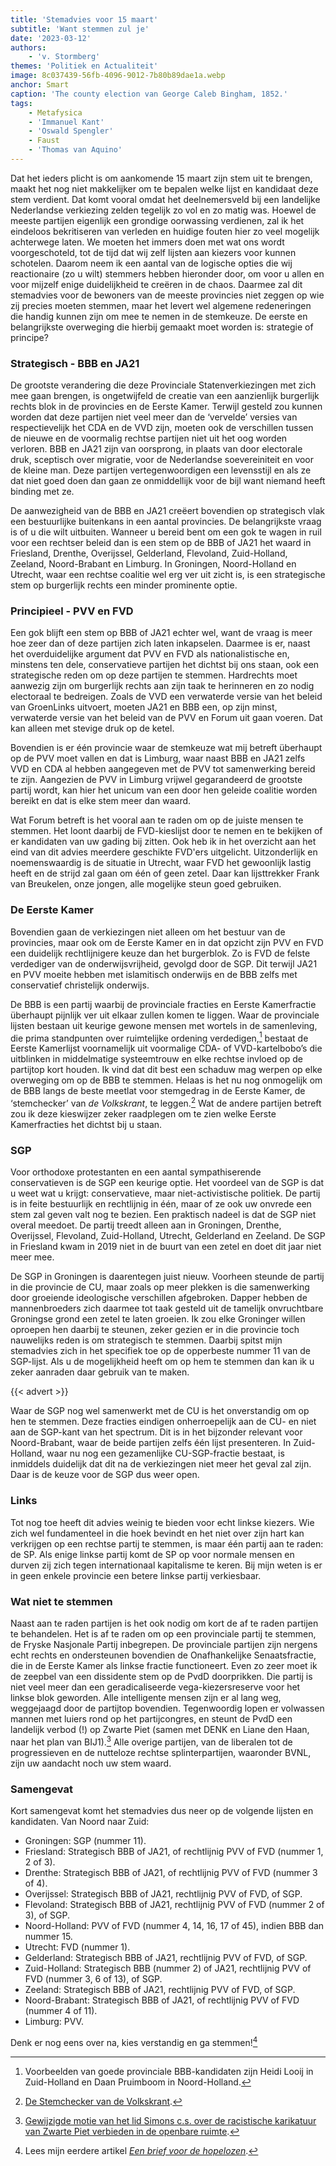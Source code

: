 ```yaml
---
title: 'Stemadvies voor 15 maart'
subtitle: 'Want stemmen zul je'
date: '2023-03-12'
authors:
    - 'v. Stormberg'
themes: 'Politiek en Actualiteit'
image: 8c037439-56fb-4096-9012-7b80b89dae1a.webp
anchor: Smart
caption: 'The county election van George Caleb Bingham, 1852.'
tags:
    - Metafysica
    - 'Immanuel Kant'
    - 'Oswald Spengler'
    - Faust
    - 'Thomas van Aquino'
---
```


Dat het ieders plicht is om aankomende 15 maart zijn stem uit te brengen, maakt het nog niet makkelijker om te bepalen welke lijst en kandidaat deze stem verdient. Dat komt vooral omdat het deelnemersveld bij een landelijke Nederlandse verkiezing zelden tegelijk zo vol en zo matig was. Hoewel de meeste partijen eigenlijk een grondige oorwassing verdienen, zal ik het eindeloos bekritiseren van verleden en huidige fouten hier zo veel mogelijk achterwege laten. We moeten het immers doen met wat ons wordt voorgeschoteld, tot de tijd dat wij zelf lijsten aan kiezers voor kunnen schotelen. Daarom neem ik een aantal van de logische opties die wij reactionaire (zo u wilt) stemmers hebben hieronder door, om voor u allen en voor mijzelf enige duidelijkheid te creëren in de chaos. Daarmee zal dit stemadvies voor de bewoners van de meeste provincies niet zeggen op wie zij precies moeten stemmen, maar het levert wel algemene redeneringen die handig kunnen zijn om mee te nemen in de stemkeuze. De eerste en belangrijkste overweging die hierbij gemaakt moet worden is: strategie of principe?


### Strategisch - BBB en JA21

De grootste verandering die deze Provinciale Statenverkiezingen met zich mee gaan brengen, is ongetwijfeld de creatie van een aanzienlijk burgerlijk rechts blok in de provincies en de Eerste Kamer. Terwijl gesteld zou kunnen worden dat deze partijen niet veel meer dan de ‘vervelde’ versies van respectievelijk het CDA en de VVD zijn, moeten ook de verschillen tussen de nieuwe en de voormalig rechtse partijen niet uit het oog worden verloren. BBB en JA21 zijn van oorsprong, in plaats van door electorale druk, sceptisch over migratie, voor de Nederlandse soevereiniteit en voor de kleine man. Deze partijen vertegenwoordigen een levensstijl en als ze dat niet goed doen dan gaan ze onmiddellijk voor de bijl want niemand heeft binding met ze.

De aanwezigheid van de BBB en JA21 creëert bovendien op strategisch vlak een bestuurlijke buitenkans in een aantal provincies. De belangrijkste vraag is of u die wilt uitbuiten. Wanneer u bereid bent om een gok te wagen in ruil voor een rechtser beleid dan is een stem op de BBB of JA21 het waard in Friesland, Drenthe, Overijssel, Gelderland, Flevoland, Zuid-Holland, Zeeland, Noord-Brabant en Limburg. In Groningen, Noord-Holland en Utrecht, waar een rechtse coalitie wel erg ver uit zicht is, is een strategische stem op burgerlijk rechts een minder prominente optie.


### Principieel - PVV en FVD

Een gok blijft een stem op BBB of JA21 echter wel, want de vraag is meer hoe zeer dan of deze partijen zich laten inkapselen. Daarmee is er, naast het overduidelijke argument dat PVV en FVD als nationalistische en, minstens ten dele, conservatieve partijen het dichtst bij ons staan, ook een strategische reden om op deze partijen te stemmen. Hardrechts moet aanwezig zijn om burgerlijk rechts aan zijn taak te herinneren en zo nodig electoraal te bedreigen. Zoals de VVD een verwaterde versie van het beleid van GroenLinks uitvoert, moeten JA21 en BBB een, op zijn minst, verwaterde versie van het beleid van de PVV en Forum uit gaan voeren. Dat kan alleen met stevige druk op de ketel.

Bovendien is er één provincie waar de stemkeuze wat mij betreft überhaupt op de PVV moet vallen en dat is Limburg, waar naast BBB en JA21 zelfs VVD en CDA al hebben aangegeven met de PVV tot samenwerking bereid te zijn. Aangezien de PVV in Limburg vrijwel gegarandeerd de grootste partij wordt, kan hier het unicum van een door hen geleide coalitie worden bereikt en dat is elke stem meer dan waard.

Wat Forum betreft is het vooral aan te raden om op de juiste mensen te stemmen. Het loont daarbij de FVD-kieslijst door te nemen en te bekijken of er kandidaten van uw gading bij zitten. Ook heb ik in het overzicht aan het eind van dit advies meerdere geschikte FVD'ers uitgelicht. Uitzonderlijk en noemenswaardig is de situatie in Utrecht, waar FVD het gewoonlijk lastig heeft en de strijd zal gaan om één of geen zetel. Daar kan lijsttrekker Frank van Breukelen, onze jongen, alle mogelijke steun goed gebruiken.


### De Eerste Kamer

Bovendien gaan de verkiezingen niet alleen om het bestuur van de provincies, maar ook om de Eerste Kamer en in dat opzicht zijn PVV en FVD een duidelijk rechtlijnigere keuze dan het burgerblok. Zo is FVD de felste verdediger van de onderwijsvrijheid, gevolgd door de SGP. Dit terwijl JA21 en PVV moeite hebben met islamitisch onderwijs en de BBB zelfs met conservatief christelijk onderwijs. 

De BBB is een partij waarbij de provinciale fracties en Eerste Kamerfractie überhaupt pijnlijk ver uit elkaar zullen komen te liggen. Waar de provinciale lijsten bestaan uit keurige gewone mensen met wortels in de samenleving, die prima standpunten over ruimtelijke ordening verdedigen,[^1] bestaat de Eerste Kamerlijst voornamelijk uit voormalige CDA- of VVD-kartelbobo’s die uitblinken in middelmatige systeemtrouw en elke rechtse invloed op de partijtop kort houden. Ik vind dat dit best een schaduw mag werpen op elke overweging om op de BBB te stemmen. Helaas is het nu nog onmogelijk om de BBB langs de beste meetlat voor stemgedrag in de Eerste Kamer, de ‘stemchecker’ van _de Volkskrant_, te leggen.[^2]  Wat de andere partijen betreft zou ik deze kieswijzer zeker raadplegen om te zien welke Eerste Kamerfracties het dichtst bij u staan.


### SGP

Voor orthodoxe protestanten en een aantal sympathiserende conservatieven is de SGP een keurige optie. Het voordeel van de SGP is dat u weet wat u krijgt: conservatieve, maar niet-activistische politiek. De partij is in feite bestuurlijk en rechtlijnig in één, maar of ze ook uw onvrede een stem zal geven valt nog te bezien. Een praktisch nadeel is dat de SGP niet overal meedoet. De partij treedt alleen aan in Groningen, Drenthe, Overijssel, Flevoland, Zuid-Holland, Utrecht, Gelderland en Zeeland. De SGP in Friesland kwam in 2019 niet in de buurt van een zetel en doet dit jaar niet meer mee.

De SGP in Groningen is daarentegen juist nieuw. Voorheen steunde de partij in die provincie de CU, maar zoals op meer plekken is die samenwerking door groeiende ideologische verschillen afgebroken. Dapper hebben de mannenbroeders zich daarmee tot taak gesteld uit de tamelijk onvruchtbare Groningse grond een zetel te laten groeien. Ik zou elke Groninger willen oproepen hen daarbij te steunen, zeker gezien er in die provincie toch nauwelijks reden is om strategisch te stemmen. Daarbij spitst mijn stemadvies zich in het specifiek toe op de opperbeste nummer 11 van de SGP-lijst. Als u de mogelijkheid heeft om op hem te stemmen dan kan ik u zeker aanraden daar gebruik van te maken.

{{< advert >}}

Waar de SGP nog wel samenwerkt met de CU is het onverstandig om op hen te stemmen. Deze fracties eindigen onherroepelijk aan de CU- en niet aan de SGP-kant van het spectrum. Dit is in het bijzonder relevant voor Noord-Brabant, waar de beide partijen zelfs één lijst presenteren. In Zuid-Holland, waar nu nog een gezamenlijke CU-SGP-fractie bestaat, is inmiddels duidelijk dat dit na de verkiezingen niet meer het geval zal zijn. Daar is de keuze voor de SGP dus weer open.


### Links

Tot nog toe heeft dit advies weinig te bieden voor echt linkse kiezers. Wie zich wel fundamenteel in die hoek bevindt en het niet over zijn hart kan verkrijgen op een rechtse partij te stemmen, is maar één partij aan te raden: de SP. Als enige linkse partij komt de SP op voor normale mensen en durven zij zich tegen internationaal kapitalisme te keren. Bij mijn weten is er in geen enkele provincie een betere linkse partij verkiesbaar.


### Wat niet te stemmen

Naast aan te raden partijen is het ook nodig om kort de af te raden partijen te behandelen. Het is af te raden om op een provinciale partij te stemmen, de Fryske Nasjonale Partij inbegrepen. De provinciale partijen zijn nergens echt rechts en ondersteunen bovendien de Onafhankelijke Senaatsfractie, die in de Eerste Kamer als linkse fractie functioneert. Even zo zeer moet ik de zeepbel van een dissidente stem op de PvdD doorprikken. Die partij is niet veel meer dan een geradicaliseerde vega-kiezersreserve voor het linkse blok geworden. Alle intelligente mensen zijn er al lang weg, weggejaagd door de partijtop bovendien. Tegenwoordig lopen er volwassen mannen met luiers rond op het partijcongres, en steunt de PvdD een landelijk verbod (!) op Zwarte Piet (samen met DENK en Liane den Haan, naar het plan van BIJ1).[^3]  Alle overige partijen, van de liberalen tot de progressieven en de nutteloze rechtse splinterpartijen, waaronder BVNL, zijn uw aandacht noch uw stem waard.


### Samengevat

Kort samengevat komt het stemadvies dus neer op de volgende lijsten en kandidaten. Van Noord naar Zuid:

- Groningen: SGP (nummer 11).
- Friesland: Strategisch BBB of JA21, of rechtlijnig PVV of FVD (nummer 1, 2 of 3).
- Drenthe: Strategisch BBB of JA21, of rechtlijnig PVV of FVD (nummer 3 of 4).
- Overijssel: Strategisch BBB of JA21, rechtlijnig PVV of FVD, of SGP.
- Flevoland: Strategisch BBB of JA21, rechtlijnig PVV of FVD (nummer 2 of 3), of SGP.
- Noord-Holland: PVV of FVD (nummer 4, 14, 16, 17 of 45), indien BBB dan nummer 15.
- Utrecht: FVD (nummer 1).
- Gelderland: Strategisch BBB of JA21, rechtlijnig PVV of FVD, of SGP.
- Zuid-Holland: Strategisch BBB (nummer 2) of JA21, rechtlijnig PVV of FVD (nummer 3, 6 of 13), of SGP.
- Zeeland: Strategisch BBB of JA21, rechtlijnig PVV of FVD, of SGP.
- Noord-Brabant: Strategisch BBB of JA21, of rechtlijnig PVV of FVD (nummer 4 of 11).
- Limburg: PVV.

Denk er nog eens over na, kies verstandig en ga stemmen![^4]


[^1]: Voorbeelden van goede provinciale BBB-kandidaten zijn Heidi Looij in Zuid-Holland en Daan Pruimboom in Noord-Holland.
[^2]: [De Stemchecker van de Volkskrant](https://www.volkskrant.nl/kijkverder/2023/stemchecker-2023~v631422/).
[^3]: [Gewijzigde motie van het lid Simons c.s. over de racistische karikatuur van Zwarte Piet verbieden in de openbare ruimte](https://www.tweedekamer.nl/kamerstukken/moties/detail?id=2021Z23777&did=2021D50451).
[^4]: Lees mijn eerdere artikel *[Een brief voor de hopelozen](https://reactionair.nl/artikelen/een-brief-voor-de-hopelozen/)*.
